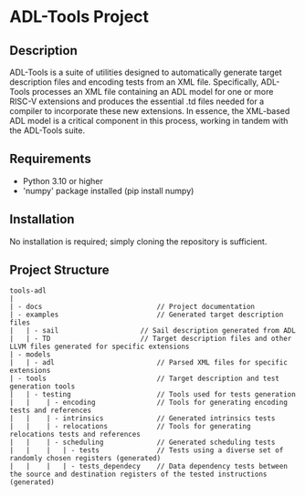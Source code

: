 # ADL-Tools Project


## Description

ADL-Tools is a suite of utilities designed to automatically generate target description files and encoding tests from an XML file. Specifically, ADL-Tools processes an XML file containing an ADL model for one or more RISC-V extensions and produces the essential .td files needed for a compiler to incorporate these new extensions. In essence, the XML-based ADL model is a critical component in this process, working in tandem with the ADL-Tools suite.

## Requirements

- Python 3.10 or higher
- 'numpy' package installed (pip install numpy)

## Installation

No installation is required; simply cloning the repository is sufficient.

## Project Structure

```
tools-adl
|
| - docs                            // Project documentation
| - examples                        // Generated target description files
|   | - sail                    // Sail description generated from ADL
|   | - TD                      // Target description files and other LLVM files generated for specific extensions          
| - models
|   | - adl                         // Parsed XML files for specific extensions				
| - tools                           // Target description and test generation tools
|   | - testing                     // Tools used for tests generation
|   |    | - encoding               // Tools for generating encoding tests and references
|   |    | - intrinsics             // Generated intrinsics tests
|   |    | - relocations            // Tools for generating relocations tests and references
|   |    | - scheduling             // Generated scheduling tests
|   |    |   | - tests              // Tests using a diverse set of randomly chosen registers (generated)
|   |    |   | - tests_dependecy    // Data dependency tests between the source and destination registers of the tested instructions (generated)
```
